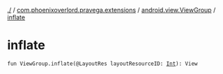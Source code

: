 [./](../../index.md) / [com.phoenixoverlord.pravega.extensions](../index.md) / [android.view.ViewGroup](index.md) / [inflate](./inflate.md)

# inflate

`fun ViewGroup.inflate(@LayoutRes layoutResourceID: `[`Int`](https://kotlinlang.org/api/latest/jvm/stdlib/kotlin/-int/index.html)`): View`